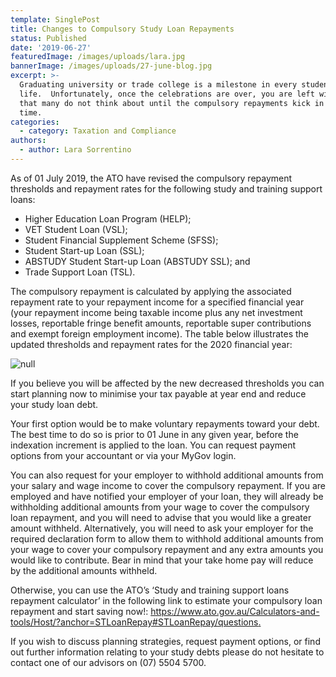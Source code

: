 ```yaml
---
template: SinglePost
title: Changes to Compulsory Study Loan Repayments
status: Published
date: '2019-06-27'
featuredImage: /images/uploads/lara.jpg
bannerImage: /images/uploads/27-june-blog.jpg
excerpt: >-
  Graduating university or trade college is a milestone in every student’s
  life.  Unfortunately, once the celebrations are over, you are left with a debt
  that many do not think about until the compulsory repayments kick in at tax
  time. 
categories:
  - category: Taxation and Compliance
authors:
  - author: Lara Sorrentino
---
```

As of 01 July 2019, the ATO have revised the compulsory repayment thresholds and repayment rates for the following study and training support loans:

* Higher Education Loan Program (HELP);
* VET Student Loan (VSL);
* Student Financial Supplement Scheme (SFSS);
* Student Start-up Loan (SSL);
* ABSTUDY Student Start-up Loan (ABSTUDY SSL); and
* Trade Support Loan (TSL).

The compulsory repayment is calculated by applying the associated repayment rate to your repayment income for a specified financial year (your repayment income being taxable income plus any net investment losses, reportable fringe benefit amounts, reportable super contributions and exempt foreign employment income).  The table below illustrates the updated thresholds and repayment rates for the 2020 financial year:

![null](/images/uploads/capture.jpg)

If you believe you will be affected by the new decreased thresholds you can start planning now to minimise your tax payable at year end and reduce your study loan debt.  

Your first option would be to make voluntary repayments toward your debt.  The best time to do so is prior to 01 June in any given year, before the indexation increment is applied to the loan.  You can request payment options from your accountant or via your MyGov login. 

You can also request for your employer to withhold additional amounts from your salary and wage income to cover the compulsory repayment.  If you are employed and have notified your employer of your loan, they will already be withholding additional amounts from your wage to cover the compulsory loan repayment, and you will need to advise that you would like a greater amount withheld.  Alternatively, you will need to ask your employer for the required declaration form to allow them to withhold additional amounts from your wage to cover your compulsory repayment and any extra amounts you would like to contribute.  Bear in mind that your take home pay will reduce by the additional amounts withheld. 

Otherwise, you can use the ATO’s ‘Study and training support loans repayment calculator’ in the following link to estimate your compulsory loan repayment and start saving now!: [https://www.ato.gov.au/Calculators-and-tools/Host/?anchor=STLoanRepay#STLoanRepay/questions.
](https://www.ato.gov.au/Calculators-and-tools/Host/?anchor=STLoanRepay#STLoanRepay/questions.)

If you wish to discuss planning strategies, request payment options, or find out further information relating to your study debts please do not hesitate to contact one of our advisors on (07) 5504 5700.
